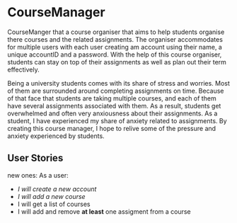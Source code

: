 # CourseManager


CourseManger that a course organiser that aims to help students organise 
there courses and the related assignments. The organiser accommodates for 
multiple users with each user creating am account using their name, a unique 
accountID and a password. With the help of this course organiser, students can
stay on top of their assignments as well as plan out their term effectively.

Being a university students comes with its share of stress and worries. Most of them 
are surrounded around completing assignments on time. Because of that face that students
are taking multiple courses, and each of them have several assignments associated with them. 
As a result, students get overwhelmed and often very anxiousness about their assignments. 
As a student, I have experienced my share of anxiety related to assignments. By creating this
course manager, I hope to relive some of the pressure and anxiety experienced by students.



## User Stories
new ones:
As a user:
- _I will create a new account_
- _I will add a new course_
- I will get a list of courses
- I will add and remove __at least__ one assigment from a course



